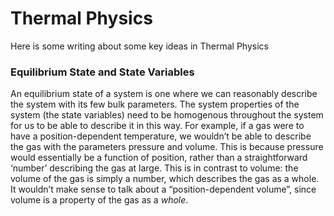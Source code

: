 # Thermal Physics
Here is some writing about some key ideas in Thermal Physics

### Equilibrium State and State Variables
An equilibrium state of a system is one where we can reasonably describe the system with its few bulk parameters. The system properties of the system (the state variables) need to be homogenous throughout the system for us to be able to describe it in this way. For example, if a gas were to have a position-dependent temperature, we wouldn’t be able to describe the gas with the parameters pressure and volume. This is because pressure would essentially be a function of position, rather than a straightforward ‘number’ describing the gas at large. This is in contrast to volume: the volume of the gas is simply a number, which describes the gas as a whole. It wouldn’t make sense to talk about a “position-dependent volume”, since volume is a property of the gas as a *whole*.
